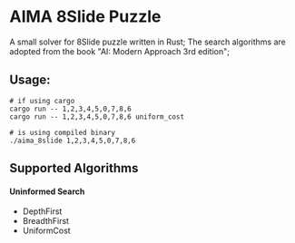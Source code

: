 # AIMA 8Slide Puzzle

A small solver for 8Slide puzzle written in Rust;
The search algorithms are adopted from the book "AI: Modern Approach 3rd edition";

## Usage:

```
# if using cargo
cargo run -- 1,2,3,4,5,0,7,8,6
cargo run -- 1,2,3,4,5,0,7,8,6 uniform_cost

# is using compiled binary
./aima_8slide 1,2,3,4,5,0,7,8,6
```

## Supported Algorithms

#### Uninformed Search

* DepthFirst
* BreadthFirst
* UniformCost


